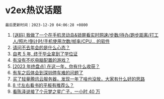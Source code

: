 # v2ex热议话题

`最后更新时间：2023-12-20 04:06:28 +0800`

1. [[送码] 我做了一个在手机灵动岛&锁屏看实时网速/步数/待办/跑步距离/打工人/照片/倒计时/手机使用次数/帧率/CPU... 的软件](https://www.v2ex.com/t/1001525)
1. [请问不去年会的是什么心态？](https://www.v2ex.com/t/1001562)
1. [自考 5 年, 终于毕业拿到了学位证](https://www.v2ex.com/t/1001627)
1. [有没有不吃电脑配置的游戏？](https://www.v2ex.com/t/1001528)
1. [[2023 年终盘点] 在这一年，你有什么收获？](https://www.v2ex.com/t/1001624)
1. [有车之后体会到深圳停车难的问题了](https://www.v2ex.com/t/1001576)
1. [买了轻量腾讯云服务器，发现一年了啥也没放，大家有什么好的思路](https://www.v2ex.com/t/1001579)
1. [8 寸左右看书的平板有推荐么？](https://www.v2ex.com/t/1001515)
1. [看陈泽说接了个元梦之星广子，一小时 40 万](https://www.v2ex.com/t/1001549)

